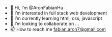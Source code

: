 - 👋 Hi, I’m @AronFabianHu
- 👀 I’m interested in full stack web development
- 🌱 I’m currently learning html, css, javascript
- 💞️ I’m looking to collaborate on ...
- 📫 How to reach me fabian.aron7@gmail.com

<!---
AronFabianHu/AronFabianHu is a ✨ special ✨ repository because its `README.md` (this file) appears on your GitHub profile.
You can click the Preview link to take a look at your changes.
--->
